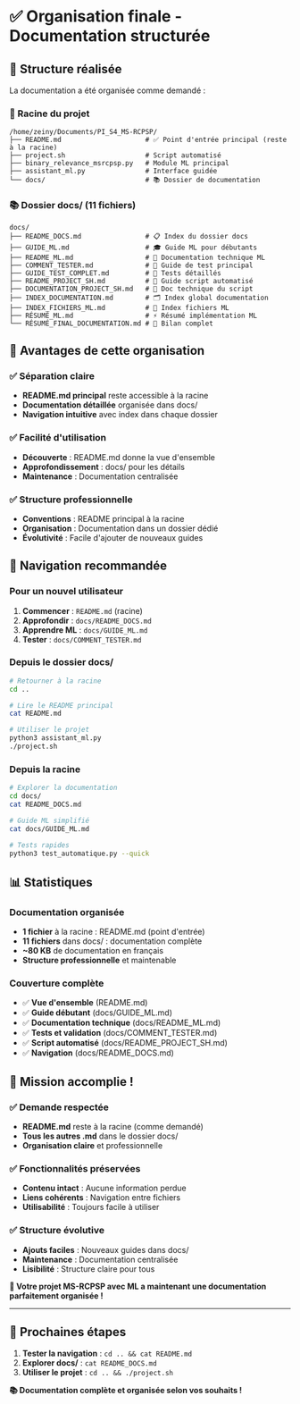 # ✅ Organisation finale - Documentation structurée

## 🎯 Structure réalisée

La documentation a été organisée comme demandé :

### 📁 Racine du projet
```
/home/zeiny/Documents/PI_S4_MS-RCPSP/
├── README.md                     # ✅ Point d'entrée principal (reste à la racine)
├── project.sh                    # Script automatisé
├── binary_relevance_msrcpsp.py   # Module ML principal
├── assistant_ml.py               # Interface guidée
└── docs/                         # 📚 Dossier de documentation
```

### 📚 Dossier docs/ (11 fichiers)
```
docs/
├── README_DOCS.md                # 📋 Index du dossier docs
├── GUIDE_ML.md                   # 🎓 Guide ML pour débutants
├── README_ML.md                  # 🔧 Documentation technique ML
├── COMMENT_TESTER.md             # 🧪 Guide de test principal
├── GUIDE_TEST_COMPLET.md         # 🔬 Tests détaillés
├── README_PROJECT_SH.md          # 🚀 Guide script automatisé
├── DOCUMENTATION_PROJECT_SH.md   # 📖 Doc technique du script
├── INDEX_DOCUMENTATION.md        # 🗂️ Index global documentation
├── INDEX_FICHIERS_ML.md          # 🧠 Index fichiers ML
├── RÉSUMÉ_ML.md                  # ⚡ Résumé implémentation ML
└── RÉSUMÉ_FINAL_DOCUMENTATION.md # 🎉 Bilan complet
```

## 🎯 Avantages de cette organisation

### ✅ Séparation claire
- **README.md principal** reste accessible à la racine
- **Documentation détaillée** organisée dans docs/
- **Navigation intuitive** avec index dans chaque dossier

### ✅ Facilité d'utilisation
- **Découverte** : README.md donne la vue d'ensemble
- **Approfondissement** : docs/ pour les détails
- **Maintenance** : Documentation centralisée

### ✅ Structure professionnelle
- **Conventions** : README principal à la racine
- **Organisation** : Documentation dans un dossier dédié
- **Évolutivité** : Facile d'ajouter de nouveaux guides

## 🚀 Navigation recommandée

### Pour un nouvel utilisateur
1. **Commencer** : `README.md` (racine)
2. **Approfondir** : `docs/README_DOCS.md`
3. **Apprendre ML** : `docs/GUIDE_ML.md`
4. **Tester** : `docs/COMMENT_TESTER.md`

### Depuis le dossier docs/
```bash
# Retourner à la racine
cd ..

# Lire le README principal
cat README.md

# Utiliser le projet
python3 assistant_ml.py
./project.sh
```

### Depuis la racine
```bash
# Explorer la documentation
cd docs/
cat README_DOCS.md

# Guide ML simplifié
cat docs/GUIDE_ML.md

# Tests rapides
python3 test_automatique.py --quick
```

## 📊 Statistiques

### Documentation organisée
- **1 fichier** à la racine : README.md (point d'entrée)
- **11 fichiers** dans docs/ : documentation complète
- **~80 KB** de documentation en français
- **Structure professionnelle** et maintenable

### Couverture complète
- ✅ **Vue d'ensemble** (README.md)
- ✅ **Guide débutant** (docs/GUIDE_ML.md)
- ✅ **Documentation technique** (docs/README_ML.md)
- ✅ **Tests et validation** (docs/COMMENT_TESTER.md)
- ✅ **Script automatisé** (docs/README_PROJECT_SH.md)
- ✅ **Navigation** (docs/README_DOCS.md)

## 🎉 Mission accomplie !

### ✅ Demande respectée
- **README.md** reste à la racine (comme demandé)
- **Tous les autres .md** dans le dossier docs/
- **Organisation claire** et professionnelle

### ✅ Fonctionnalités préservées
- **Contenu intact** : Aucune information perdue
- **Liens cohérents** : Navigation entre fichiers
- **Utilisabilité** : Toujours facile à utiliser

### ✅ Structure évolutive
- **Ajouts faciles** : Nouveaux guides dans docs/
- **Maintenance** : Documentation centralisée
- **Lisibilité** : Structure claire pour tous

**🎯 Votre projet MS-RCPSP avec ML a maintenant une documentation parfaitement organisée !**

---

## 🚀 Prochaines étapes

1. **Tester la navigation** : `cd .. && cat README.md`
2. **Explorer docs/** : `cat README_DOCS.md`
3. **Utiliser le projet** : `cd .. && ./project.sh`

**📚 Documentation complète et organisée selon vos souhaits !**
